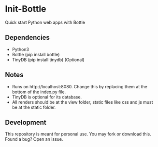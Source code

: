 # Init-Bottle
Quick start Python web apps with Bottle

## Dependencies
- Python3
- Bottle (pip install bottle)
- TinyDB (pip install tinydb) (Optional)

## Notes
- Runs on http://localhost:8080. Change this by replacing them at the bottom of the index.py file.
- TinyDB is optional for its database.
- All renders should be at the view folder, static files like css and js must be at the static folder.

##  Development
This repository is meant for personal use. You may fork or download this. Found a bug? Open an issue.